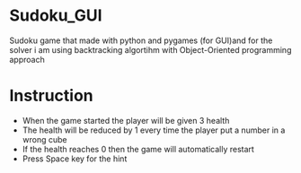# Sudoku_GUI
Sudoku game that made with python and pygames (for GUI)and for the solver i am using backtracking algortihm with Object-Oriented programming approach

# Instruction
- When the game started the player will be given 3 health
- The health will be reduced by 1 every time the player put a number in a wrong cube
- If the health reaches 0 then the game will automatically restart
- Press Space key for the hint

